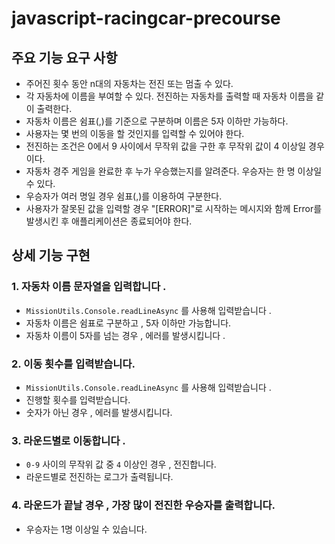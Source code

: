# javascript-racingcar-precourse

## 주요 기능 요구 사항

- 주어진 횟수 동안 n대의 자동차는 전진 또는 멈출 수 있다.
- 각 자동차에 이름을 부여할 수 있다. 전진하는 자동차를 출력할 때 자동차 이름을 같이 출력한다.
- 자동차 이름은 쉼표(,)를 기준으로 구분하며 이름은 5자 이하만 가능하다.
- 사용자는 몇 번의 이동을 할 것인지를 입력할 수 있어야 한다.
- 전진하는 조건은 0에서 9 사이에서 무작위 값을 구한 후 무작위 값이 4 이상일 경우이다.
- 자동차 경주 게임을 완료한 후 누가 우승했는지를 알려준다. 우승자는 한 명 이상일 수 있다.
- 우승자가 여러 명일 경우 쉼표(,)를 이용하여 구분한다.
- 사용자가 잘못된 값을 입력할 경우 "[ERROR]"로 시작하는 메시지와 함께 Error를 발생시킨 후 애플리케이션은 종료되어야 한다.

## 상세 기능 구현

### 1. 자동차 이름 문자열을 입력합니다 .

- `MissionUtils.Console.readLineAsync` 를 사용해 입력받습니다 .
- 자동차 이름은 쉼표로 구분하고 , 5자 이하만 가능합니다.
- 자동차 이름이 5자를 넘는 경우 , 에러를 발생시킵니다 .

### 2. 이동 횟수를 입력받습니다.

- `MissionUtils.Console.readLineAsync` 를 사용해 입력받습니다 .
- 진행할 횟수를 입력받습니다.
- 숫자가 아닌 경우 , 에러를 발생시킵니다.

### 3. 라운드별로 이동합니다 .

- `0-9` 사이의 무작위 값 중 `4` 이상인 경우 , 전진합니다.
- 라운드별로 전진하는 로그가 출력됩니다.

### 4. 라운드가 끝날 경우 , 가장 많이 전진한 우승자를 출력합니다.

- 우승자는 1명 이상일 수 있습니다.
